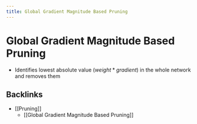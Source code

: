 ```yaml
---
title: Global Gradient Magnitude Based Pruning
---
```


# Global Gradient Magnitude Based Pruning
- Identifies lowest absolute value $(weight*gradient)$ in the whole network and removes them



## Backlinks
* [[Pruning]]
	* [[Global Gradient Magnitude Based Pruning]]

